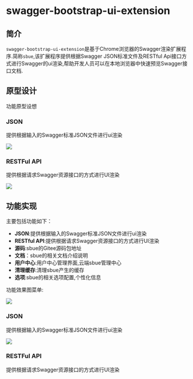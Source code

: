 # swagger-bootstrap-ui-extension

## 简介

`swagger-bootstrap-ui-extension`是基于Chrome浏览器的Swagger渲染扩展程序.简称`sbue`,该扩展程序提供根据Swagger JSON标准文件及RESTful Api接口方式进行Swagger的ui渲染,帮助开发人员可以在本地浏览器中快速预览Swagger接口文档.

## 原型设计

功能原型设想

### JSON

提供根据输入的Swagger标准JSON文件进行ui渲染

![](../static/json-1.png)

### RESTFul API

提供根据请求Swagger资源接口的方式进行UI渲染

![](../static/api-1.png)



## 功能实现

主要包括功能如下：

- **JSON**:提供根据输入的Swagger标准JSON文件进行ui渲染
- **RESTful API**:提供根据请求Swagger资源接口的方式进行UI渲染
- **源码**:sbue的Gitee源码包地址
- **文档**：sbue的相关文档介绍说明
- **用户中心**:用户中心管理界面,云端sbue管理中心
- **清理缓存**:清理sbue产生的缓存
- **选项**:sbue的相关选项配置,个性化信息

功能效果图菜单:

![](../static/menu.png)

### JSON

提供根据输入的Swagger标准JSON文件进行ui渲染

![](../static/json.png)

### RESTFul API

提供根据请求Swagger资源接口的方式进行UI渲染